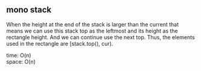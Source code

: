## mono stack
When the height at the end of the stack is larger than the current that means we can use this stack top as the leftmost and its height as the rectangle height. And we can continue use the next top. Thus, the elements used in the rectangle are [stack.top(), cur).

time: O(n)<br>
space: O(n)
